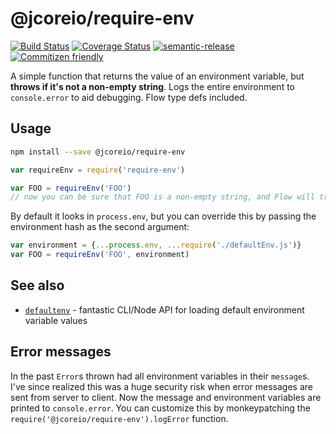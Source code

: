 # @jcoreio/require-env

[![Build Status](https://travis-ci.org/jcoreio/require-env.svg?branch=master)](https://travis-ci.org/jcoreio/require-env)
[![Coverage Status](https://codecov.io/gh/jcoreio/require-env/branch/master/graph/badge.svg)](https://codecov.io/gh/jcoreio/require-env)
[![semantic-release](https://img.shields.io/badge/%20%20%F0%9F%93%A6%F0%9F%9A%80-semantic--release-e10079.svg)](https://github.com/semantic-release/semantic-release)
[![Commitizen friendly](https://img.shields.io/badge/commitizen-friendly-brightgreen.svg)](http://commitizen.github.io/cz-cli/)

A simple function that returns the value of an environment variable, but **throws if it's not a non-empty string**.
Logs the entire environment to `console.error` to aid debugging.
Flow type defs included.

## Usage

```sh
npm install --save @jcoreio/require-env
```

```js
var requireEnv = require('require-env')

var FOO = requireEnv('FOO')
// now you can be sure that FOO is a non-empty string, and Flow will trust that it is too.
```

By default it looks in `process.env`, but you can override this by passing the environment
hash as the second argument:
```js
var environment = {...process.env, ...require('./defaultEnv.js')}
var FOO = requireEnv('FOO', environment)
```

## See also

* [`defaultenv`](https://github.com/jcoreio/defaultenv) - fantastic CLI/Node API for loading default environment variable values

## Error messages

In the past `Error`s thrown had all environment variables in their `message`s.
I've since realized this was a huge security risk when error messages are sent
from server to client.  Now the message and environment variables are printed to
`console.error`.  You can customize this by monkeypatching the
`require('@jcoreio/require-env').logError` function.
